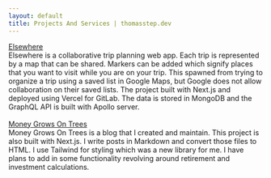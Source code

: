 ```yaml
---
layout: default
title: Projects And Services | thomasstep.dev
---
```


<p>
  <a href="https://elsewhere.now.sh/">Elsewhere</a>
  <br>
  Elsewhere is a collaborative trip planning web app. Each trip is represented by a map that can be shared. Markers can be added which signify places that you want to visit while you are on your trip. This spawned from trying to organize a trip using a saved list in Google Maps, but Google does not allow collaboration on their saved lists. The project built with Next.js and deployed using Vercel for GitLab. The data is stored in MongoDB and the GraphQL API is built with Apollo server.
  <br>
  <br>
  <a href="https://moneygrowsontrees.co/">Money Grows On Trees</a>
  <br>
  Money Grows On Trees is a blog that I created and maintain. This project is also built with Next.js. I write posts in Markdown and convert those files to HTML. I use Tailwind for styling which was a new library for me. I have plans to add in some functionality revolving around retirement and investment calculations.
</p>
